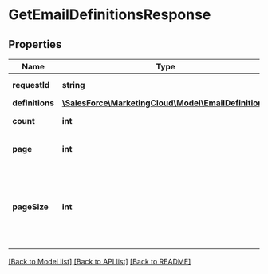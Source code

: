 # GetEmailDefinitionsResponse

## Properties
Name | Type | Description | Notes
------------ | ------------- | ------------- | -------------
**requestId** | **string** | The ID of the request | [optional] 
**definitions** | [**\SalesForce\MarketingCloud\Model\EmailDefinition[]**](EmailDefinition.md) |  | [optional] 
**count** | **int** | Number of pages | [optional] 
**page** | **int** | Page number to return. | [optional] 
**pageSize** | **int** | Number of definitions, which are array elements, to return per paged response. | [optional] 

[[Back to Model list]](../README.md#documentation-for-models) [[Back to API list]](../README.md#documentation-for-api-endpoints) [[Back to README]](../README.md)


